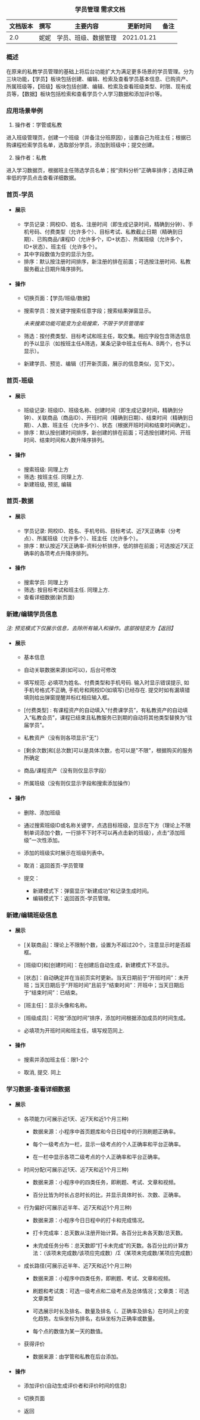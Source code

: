 <center><h3>学员管理 需求文档</h3></center>

| 文档版本 | 撰写 | 主要内容             | 更新时间   | 备注 |
| -------- | ---- | -------------------- | ---------- | ---- |
| 2.0      | 妮妮 | 学员、班级、数据管理 | 2021.01.21 |      |



### 概述

​		在原来的私教学员管理的基础上将后台功能扩大为满足更多场景的学员管理。分为三块功能，【学员】板块包括创建、编辑、检索及查看学员基本信息、已购资产、所属班级等，【班级】板块包括创建、编辑、检索及查看班级类型、时限、现有成员等，【数据】板块包括检索和查看学员个人学习数据和添加评价等。



### 应用场景举例

1. 操作者：学管或私教

进入班级管理页，创建一个班级（并备注分班原因），设置自己为班主任；根据已购课程检索学员名单，选取部分学员，添加到班级中；提交创建。

2. 操作者：私教

进入学习数据页，根据班主任筛选学员名单；按“资料分析”正确率排序；选择正确率低的学员点击查看详细数据。



### 首页-学员

- #### 展示

  - 学员记录：网校ID、姓名、注册时间（即生成记录时间，精确到分钟）、手机号码、付费类型（允许多个）、目标考试、私教截止日期（精确到日期）、已购商品/课程ID（允许多个，ID+状态）、所属班级（允许多个，ID+状态）、班主任（允许多个）。
  - 其中字段数值为空的显示为空。
  - 排序：默认按注册时间排序，新注册的排在前面；可选按注册时间、私教服务截止日期升降序排列。

- #### 操作

  - 切换页面：【学员/班级/数据】

  - 搜索学员：按关键字搜索任意字段；搜索结果弹窗显示。

    *未来搜索功能可能变为全局搜索，不限于学员管理库*

  - 筛选：按付费类型、目标考试和班主任，取交集。相应字段包含筛选信息的予以显示（如按班主任A筛选，某条记录中班主任有A、B两个，也予以显示）。
  - 新建学员、预览、编辑（打开新页面，展示的信息类似，见下文）。



### 首页-班级

- #### 展示

  - 班级记录: 班级ID、班级名称、创建时间（即生成记录时间，精确到分钟）、关联商品（商品ID）、开班时间（精确到日期）、结束时间（精确到日期）、人数、班主任（允许多个）、状态（根据开班时间和结束时间确定）。
  - 排序：默认按创建时间排序，新创建的排在前面；可选按创建时间、开班时间、结束时间和人数升降序排列。

- #### 操作

  - 搜索班级: 同理上方
  - 筛选: 按班主任. 同理上方.
  - 新建班级, 预览, 编辑



### 首页-数据

- #### 展示

  - 学员记录: 网校ID、姓名、手机号码、目标考试、近7天正确率（分考点）、所属班级（允许多个）、班主任（允许多个）。
  - 排序：默认按近7天正确率-资料分析排序，低的排在前面；可选按近7天正确率的各项考点升降序排列。

- #### 操作

  - 搜索学员: 同理上方
  - 筛选: 按目标考试和班主任. 同理上方.
  - 查看详细数据(新页面)



### 新建/编辑学员信息

*注: 预览模式下仅展示信息，去除所有输入和操作。底部按钮变为【返回】*

- #### 展示

  -  基本信息

    - 自动关联数据来源(如可以)，后台可修改

    - 填写规范: 必填项为姓名、付费类型和手机号码. 输入时显示错误提示, 如手机号格式不正确, 手机号和网校ID(如填写)已经存在. 提交时如有漏填错填则给出弹窗提醒并标红相应输入框。
    - [付费类型] : 有课程资产的自动填入“付费课学员”，有私教资产的自动填入“私教会员”，课程已结束且私教服务已到期的自动将其他类型替换为“往届学员”。

  -  私教资产（没有则各项显示"无"）

    - [剩余次数]和[总次数]可以是具体次数，也可以是"不限"，根据购买的服务所确定

  - 商品/课程资产（没有则仅显示字段）

  - 所属班级（没有则仅显示字段和搜索添加操作）

- #### 操作

  -  删除、添加班级

    - 通过搜索班级ID或名称关键字，点选目标班级，显示在下方（理论上不限制单词添加个数，一行排不下时不可以再点击新的班级），点击“添加班级”一次性添加。

    - 添加的班级实时展示在班级列表中。

  - 取消：返回首页-学员管理

  - 提交：
    - 新建模式下：弹窗显示“新建成功”和记录生成时间。
    - 编辑模式下：返回首页-学员管理。



### 新建/编辑班级信息

- #### 展示

  - [关联商品]：理论上不限制个数，设置为不超过20个，注意显示时是否超框。

  - [班级ID]和[创建时间]：在创建后自动生成，新建模式下不显示。

  - [状态]：自动确定并在当前页实时更新。当天日期前于“开班时间”：未开班；当天日期后于“开班时间”且前于“结束时间”：开班中；当天日期后于“结束时间”：已结束。

  - [班主任]：显示头像和名称。

  - [班级成员]：可按“添加时间”排序，添加时间根据添加成员的时间生成。

  - 必填项为开班时间和班主任，填写规范同上.

- #### 操作

  - 搜索并添加班主任：限1-2个

  - 取消, 提交. 同上



### 学习数据-查看详细数据

- #### 展示

  - 各项能力(可展示近1天、近7天和近1个月三种)

    - 数据来源：小程序中首页题库和今日日程中的行测刷题正确率。

    - 每个一级考点为一栏，显示一级考点的个人正确率和平台正确率。

    - 在一栏中显示各项二级考点的个人正确率和平台正确率。

  - 时间分配(可展示近1天、近7天和近1个月三种)

    - 数据来源：小程序中的四类任务，即刷题、考试、文章和视频。

    - 百分比皆为时长占总时长的比，并显示具体时长、次数、正确率。

  - 行为偏好(可展示近半年、近7天和近1个月三种)

    - 数据来源：小程序今日日程中的打卡和完成情况。

    - 打卡完成率：总天数从注册开始计算。各百分比未各天数/总天数。

    - 未完成任务分布：总天数即“打卡未完成”的天数。各百分比的计算方法：（该项未完成数/该项应完成数）/Σ（某项未完成数/某项应完成数）

  - 成长路径(可展示近半年、近7天和近1个月三种)

    - 数据来源：小程序中四类任务，即刷题、考试、文章和视频。

    - 刷题和考试类：可选一级考点和二级考点及总体情况；文章类：可选文章类型

    - 可选展示时长及排名、数量及排名（、正确率及排名）在时间上的变化趋势。左纵坐标为排名，右纵坐标为正确率或数量。

    - 每个点的数值为某一天的数值。

  - 获得评价

    - 数据来源：由学管和私教在后台添加。

- #### 操作

  - 添加评价(自动生成评价者和评价时间的信息)

  - 切换页面

  - 返回